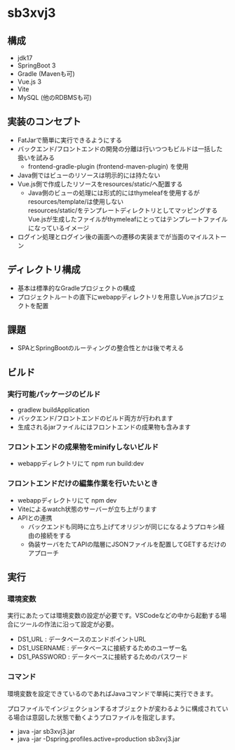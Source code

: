 # sb3xvj3

## 構成

- jdk17
- SpringBoot 3
- Gradle (Mavenも可)
- Vue.js 3
- Vite
- MySQL (他のRDBMSも可)

## 実装のコンセプト

- FatJarで簡単に実行できるようにする
- バックエンド/フロントエンドの開発の分離は行いつつもビルドは一括した扱いを試みる
  - frontend-gradle-plugin (frontend-maven-plugin) を使用
- Java側ではビューのリソースは明示的には持たない
- Vue.js側で作成したリソースをresources/static/へ配置する
  - Java側のビューの処理には形式的にはthymeleafを使用するがresources/template/は使用しない<br>resources/static/をテンプレートディレクトリとしてマッピングする<br>Vue.jsが生成したファイルがthymeleafにとってはテンプレートファイルになっているイメージ
- ログイン処理とログイン後の画面への遷移の実装までが当面のマイルストーン

## ディレクトリ構成

- 基本は標準的なGradleプロジェクトの構成
- プロジェクトルートの直下にwebappディレクトリを用意しVue.jsプロジェクトを配置

## 課題

- SPAとSpringBootのルーティングの整合性とかは後で考える

## ビルド

### 実行可能パッケージのビルド
- gradlew buildApplication
- バックエンド/フロントエンドのビルド両方が行われます
- 生成されるjarファイルにはフロントエンドの成果物も含みます

### フロントエンドの成果物をminifyしないビルド
- webappディレクトリにて npm run build:dev

### フロントエンドだけの編集作業を行いたいとき
- webappディレクトリにて npm dev
- Viteによるwatch状態のサーバーが立ち上がります
- APIとの連携
  - バックエンドも同時に立ち上げてオリジンが同じになるようプロキシ経由の接続をする
  - 偽装サーバをたてAPIの階層にJSONファイルを配置してGETするだけのアプローチ

## 実行

### 環境変数
実行にあたっては環境変数の設定が必要です。VSCodeなどの中から起動する場合にツールの作法に沿って設定が必要。

- DS1_URL : データベースのエンドポイントURL
- DS1_USERNAME : データベースに接続するためのユーザー名
- DS1_PASSWORD : データベースに接続するためのパスワード

### コマンド
環境変数を設定できているのであればJavaコマンドで単純に実行できます。

プロファイルでインジェクションするオブジェクトが変わるように構成されている場合は意図した状態で動くようプロファイルを指定します。

- java -jar sb3xvj3.jar
- java -jar -Dspring.profiles.active=production sb3xvj3.jar


